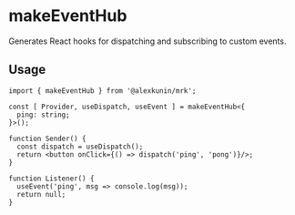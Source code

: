 # makeEventHub

Generates React hooks for dispatching and subscribing to custom events.

## Usage

```tsx
import { makeEventHub } from '@alexkunin/mrk';

const [ Provider, useDispatch, useEvent ] = makeEventHub<{
  ping: string;
}>();

function Sender() {
  const dispatch = useDispatch();
  return <button onClick={() => dispatch('ping', 'pong')}/>;
}

function Listener() {
  useEvent('ping', msg => console.log(msg));
  return null;
}
```
